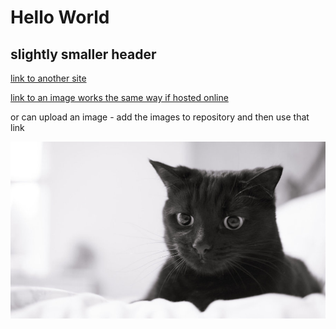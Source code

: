 # Hello World

## slightly smaller header

[link to another site](https://github.com/adam-p/markdown-here/wiki/Markdown-Cheatsheet)

[link to an image works the same way if hosted online](https://r.hswstatic.com/w_907/gif/tesla-cat.jpg)

or can upload an image - add the images to repository and then use that link

![cat image](https://github.com/lapalmer/hello-world/blob/gh-pages/tesla-cat.jpg "cat image")
